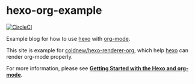 # hexo-org-example
[![CircleCI](https://circleci.com/gh/coldnew/hexo-org-example.svg?style=svg)](https://circleci.com/gh/coldnew/hexo-org-example)

Example blog for how to use [hexo](https://hexo.io) with [org-mode](https://orgmode.org).

This site is example for [coldnew/hexo-renderer-org](https://github.com/coldnew/hexo-renderer-org), which help [hexo](https://hexo.io/) can render org-mode properly.

For more information, please see [**Getting Started with the Hexo and org-mode**](https://coldnew.github.io/hexo-org-example/2017/03/05/getting-started-with-hexo-and-org-mode/).
